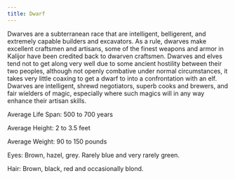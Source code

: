```yaml
---
title: Dwarf
---
```


Dwarves are a subterranean race that are intelligent, belligerent, and extremely
capable builders and excavators. As a rule, dwarves make excellent craftsmen and
artisans, some of the finest weapons and armor in Kalijor have been credited
back to dwarven craftsmen. Dwarves and elves tend not to get along very well due
to some ancient hostility between their two peoples, although not openly
combative under normal circumstances, it takes very little coaxing to get a
dwarf to into a confrontation with an elf. Dwarves are intelligent, shrewd
negotiators, superb cooks and brewers, and fair wielders of magic, especially
where such magics will in any way enhance their artisan skills.

Average Life Span: 500 to 700 years

Average Height: 2 to 3.5 feet

Average Weight: 90 to 150 pounds

Eyes: Brown, hazel, grey. Rarely blue and very rarely green.

Hair: Brown, black, red and occasionally blond.
